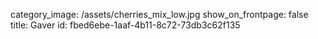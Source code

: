 category_image: /assets/cherries_mix_low.jpg
show_on_frontpage: false
title: Gaver
id: fbed6ebe-1aaf-4b11-8c72-73db3c62f135
